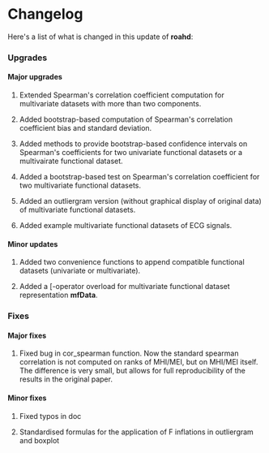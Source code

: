 # Changelog

Here's a list of what is changed in this update of __roahd__:

### Upgrades

#### Major upgrades

1) Extended Spearman's correlation coefficient computation for multivariate datasets with more than two 
components.

2) Added bootstrap-based computation of Spearman's correlation coefficient bias and standard deviation.

3) Added methods to provide bootstrap-based confidence intervals on Spearman's coefficients for two 
univariate functional datasets or a multivairate functional dataset.

4) Added a bootstrap-based test on Spearman's correlation coefficient for two multivariate functional datasets.

5) Added an outliergram version (without graphical display of original data) of multivariate functional datasets.

6) Added example multivariate functional datasets of ECG signals.

#### Minor updates

1) Added two convenience functions to append compatible functional datasets (univariate or multivariate).

2) Added a [-operator overload for multivariate functional dataset representation __mfData__.


### Fixes

#### Major fixes

1) Fixed bug in cor_spearman function. Now the standard spearman correlation is not computed on ranks of MHI/MEI, but on
MHI/MEI itself. The difference is very small, but allows for full reproducibility of the results in the original paper.

#### Minor fixes 

1) Fixed typos in doc

2) Standardised formulas for the application of F inflations in outliergram and boxplot

